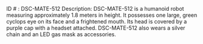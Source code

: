 ID # : DSC-MATE-512
Description: DSC-MATE-512 is a humanoid robot measuring approximately 1.8 meters in height. It possesses one large, green cyclops eye on its face and a frightened mouth. Its head is covered by a purple cap with a headset attached. DSC-MATE-512 also wears a silver chain and an LED gas mask as accessories.
